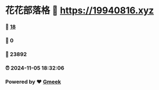# 花花部落格 :link: https://19940816.xyz 
### :page_facing_up: [18](https://19940816.xyz/tag.html) 
### :speech_balloon: 0 
### :hibiscus: 23892 
### :alarm_clock: 2024-11-05 18:32:06 
### Powered by :heart: [Gmeek](https://github.com/Meekdai/Gmeek)
